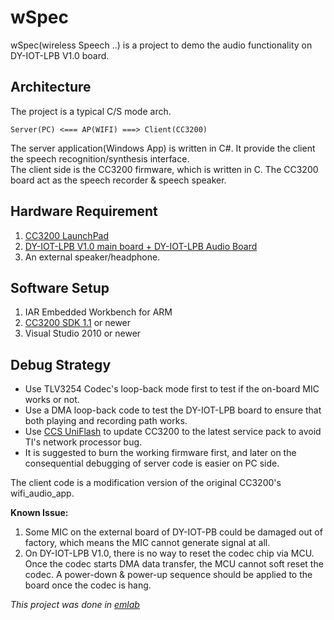 # wSpec
wSpec(wireless Speech ..) is a project to demo the audio functionality on DY-IOT-LPB V1.0 board.

## Architecture
The project is a typical C/S mode arch.

```
Server(PC) <=== AP(WIFI) ===> Client(CC3200)
```

The server application(Windows App) is written in C#. It provide the client the speech recognition/synthesis interface.  
The client side is the CC3200 firmware, which is written in C. The CC3200 board act as the speech recorder & speech speaker.

## Hardware Requirement
1. [CC3200 LaunchPad](http://www.ti.com/tool/cc3200-launchxl)
2. [DY-IOT-LPB V1.0 main board + DY-IOT-LPB Audio Board](http://www.gototi.com)
3. An external speaker/headphone.

## Software Setup
1. IAR Embedded Workbench for ARM
2. [CC3200 SDK 1.1](http://www.ti.com/tool/cc3200sdk) or newer
3. Visual Studio 2010 or newer

## Debug Strategy
* Use TLV3254 Codec's loop-back mode first to test if the on-board MIC works or not.
* Use a DMA loop-back code to test the DY-IOT-LPB board to ensure that both playing and recording path works.
* Use [CCS UniFlash](http://processors.wiki.ti.com/index.php/Category:CCS_UniFlash_Release_Notes_Archive) to update CC3200 to the latest service pack to avoid TI's network processor bug.
* It is suggested to burn the working firmware first, and later on the consequential debugging of server code is easier on PC side.

The client code is a modification version of the original CC3200's wifi_audio_app.

**Known Issue:**
1. Some MIC on the external board of DY-IOT-PB could be damaged out of factory, which means the MIC cannot generate signal at all.
2. On DY-IOT-LPB V1.0, there is no way to reset the codec chip via MCU. Once the codec starts DMA data transfer, the MCU cannot soft reset the codec. A power-down & power-up sequence should be applied to the board once the codec is hang.

_This project was done in [emlab](http://www.emlab.net)_
